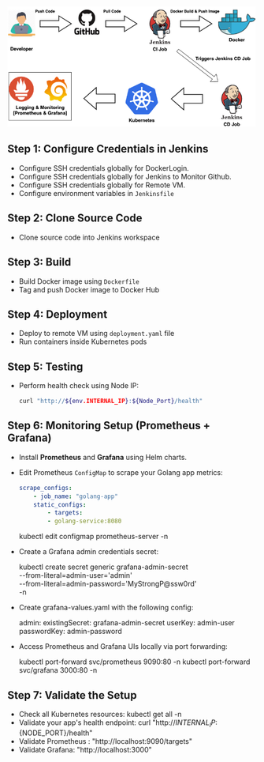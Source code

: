 ![CI/CD Flow](images/cicd-flow.png)

## Step 1: Configure Credentials in Jenkins

- Configure SSH credentials globally for DockerLogin. 
- Configure SSH credentials globally for Jenkins to Monitor Github.
- Configure SSH credentials globally for Remote VM.
- Configure environment variables in `Jenkinsfile`

## Step 2: Clone Source Code

- Clone source code into Jenkins workspace

## Step 3: Build

- Build Docker image using `Dockerfile`
- Tag and push Docker image to Docker Hub

## Step 4: Deployment

- Deploy to remote VM using `deployment.yaml` file
- Run containers inside Kubernetes pods

## Step 5: Testing

- Perform health check using Node IP:

  ```bash
  curl "http://${env.INTERNAL_IP}:${Node_Port}/health"

## Step 6: Monitoring Setup (Prometheus + Grafana)

- Install **Prometheus** and **Grafana** using Helm charts.
  
- Edit Prometheus `ConfigMap` to scrape your Golang app metrics:

    ```yaml
    scrape_configs:
        - job_name: "golang-app"
        static_configs:
            - targets:
            - golang-service:8080
    ```        
    kubectl edit configmap prometheus-server -n <namespace>

- Create a Grafana admin credentials secret:

    kubectl create secret generic grafana-admin-secret \
    --from-literal=admin-user='admin' \
    --from-literal=admin-password='MyStrongP@ssw0rd' \
    -n <namespace>

- Create grafana-values.yaml with the following config:

    admin:
        existingSecret: grafana-admin-secret
        userKey: admin-user
        passwordKey: admin-password

- Access Prometheus and Grafana UIs locally via port forwarding:

    kubectl port-forward svc/prometheus 9090:80 -n <namespace>
    kubectl port-forward svc/grafana 3000:80 -n <namespace>

## Step 7: Validate the Setup

- Check all Kubernetes resources: kubectl get all -n <namespace>
- Validate your app's health endpoint: curl "http://${INTERNAL_IP}:${NODE_PORT}/health"
- Validate Prometheus : "http://localhost:9090/targets"
- Validate Grafana: "http://localhost:3000"

